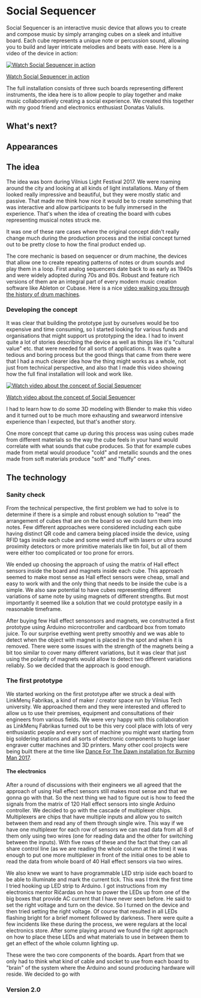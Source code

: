 # Social Sequencer

Social Sequencer is an interactive music device that allows you to create and compose music by simply arranging cubes on a sleek and intuitive board. Each cube represents a unique note or percussion sound, allowing you to build and layer intricate melodies and beats with ease. Here is a video of the device in action:

[![Watch Social Sequencer in action](https://img.youtube.com/vi/Z0HU_UhfQMs/0.jpg)](https://www.youtube.com/watch?v=Z0HU_UhfQMs)

[Watch Social Sequencer in action](https://www.youtube.com/watch?v=Z0HU_UhfQMs)

The full installation consists of three such boards representing different instruments, the idea here is to allow people to play together and make music collaboratively creating a social experience. We created this together with my good friend and electronics enthusiast Donatas Valiulis.


## What's next?


## Appearances




## The idea

The idea was born during Vilnius Light Festival 2017. We were roaming around the city and looking at all kinds of light installations. Many of them looked really impressive and beautiful, but they were mostly static and passive. That made me think how nice it would be to create something that was interactive and allow participants to be fully immersed in the experience. That's when the idea of creating the board with cubes representing musical notes struck me.

It was one of these rare cases where the original concept didn't really change much during the production process and the initial concept turned out to be pretty close to how the final product ended up.

The core mechanic is based on sequencer or drum machine, the devices that allow one to create repeating patterns of notes or drum sounds and play them in a loop. First analog sequencers date back to as early as 1940s and were widely adopted during 70s and 80s. Robust and feature rich versions of them are an integral part of every modern music creation software like Ableton or Cubase. Here is a nice [video walking you through the history of drum machines](https://www.youtube.com/watch?v=4d89S-jOsfY).


### Developing the concept

It was clear that building the prototype just by ourselves would be too expensive and time consuming, so I started looking for various funds and organisations that might support us prototyping the idea. I had to invent quite a lot of stories describing the device as well as things like it's "cultural value" etc. that were needed for all sorts of applications. It was quite a tedious and boring process but the good things that came from there were that I had a much clearer idea how the thing might works as a whole, not just from technical perspective, and also that I made this video showing how the full final installation will look and work like.

[![Watch video about the concept of Social Sequencer](https://img.youtube.com/vi/IUYDgTF7VVw/0.jpg)](https://www.youtube.com/watch?v=IUYDgTF7VVw)

[Watch video about the concept of Social Sequencer](https://www.youtube.com/watch?v=IUYDgTF7VVw)

I had to learn how to do some 3D modeling with Blender to make this video and it turned out to be much more exhausting and swearword intensive experience than I expected, but that's another story.

One more concept that came up during this process was using cubes made from different materials so the way the cube feels in your hand would correlate with what sounds that cube produces. So that for example cubes made from metal would prooduce "cold" and metallic sounds and the ones made from soft materials produce "soft" and "fluffy" ones.

## The technology

### Sanity check

From the technical perspective, the first problem we had to solve is to determine if there is a simple and robust enough solution to "read" the arrangement of cubes that are on the board so we could turn them into notes. Few different approaches were considered including each qube having distinct QR code and camera being placed inside the device, using RFID tags inside each cube and some weird stuff with lasers or ultra sound proximity detectors or more primitive materials like tin foil, but all of them were either too complicated or too prone for errors.

We ended up choosing the approach of using the matrix of Hall effect sensors inside the board and magnets inside each cube. This approach seemed to make most sense as Hall effect sensors were cheap, small and easy to work with and the only thing that needs to be inside the cube is a simple. We also saw potential to have cubes representing different variations of same note by using magnets of different strengths. But most importantly it seemed like a solution that we could prototype easily in a reasonable timeframe.

After buying few Hall effect sensonsors and magnets, we constructed a first prototype using Arduino microcontroller and cardboard box from tomato juice. To our surprise evething went pretty smoothly and we was able to detect when the object with magnet is placed in the spot and when it is removed. There were some issues with the strength of the magnets being a bit too similar to cover many different variations, but it was clear that just using the polarity of magnets would allow to detect two different variations reliably. So we decided that the approach is good enough.


### The first prototype

We started working on the first prototype after we struck a deal with LinkMenų Fabrikas, a kind of maker / creator space run by Vilnius Tech university. We approached them and they were interested and offered to allow us to use their premises, equipment and consultations of their engineers from various fields. We were very happy with this collaboration as LinkMenų Fabrikas turned out to be this very cool place with lots of very enthusiastic people and every sort of machine you might want starting from big soldering stations and all sorts of electronic components to huge laser engraver cutter machines and 3D printers. Many other cool projects were being built there at the time like [Dance For The Dawn installation for Burning Man 2017](https://www.youtube.com/watch?v=if3FAu5F1WI).


#### The electronics

After a round of discussions with their engineers we all agreed that the approach of using Hall effect sensors still makes most sense and that we gonna go with that. So the next thing we had to figure out is how to feed the signals from the matrix of 120 Hall effect sensors into single Arduino controller. We decided to go with the cascade of multiplexer chips. Multiplexers are chips that have multiple inputs and allow you to switch between them and read any of them through single wire. This way if we have one multiplexer for each row of sensors we can read data from all 8 of them only using two wires (one for reading data and the other for switching between the inputs). With five rows of these and the fact that they can all share control line (as we are reading the whole column at the time) it was enough to put one more multiplexer in front of the initial ones to be able to read the data from whole board of 40 Hall effect sensors via two wires.

<!-- Diagram of multiplexer set up -->

We also knew we want to have programmable LED strip iside each board to be able to illuminate and mark the current tick. This was I thnk the first time I tried hooking up LED strip to Arduino. I got instructions from my electronics mentor Ričardas on how to power the LEDs up from one of the big boxes that provide AC current that I have never seen before. He said to set the right voltage and turn on the device. So I turned on the device and then tried setting the right voltage. Of course that resulted in all LEDs flashing bright for a brief moment followed by darkness. There were quite a few incidents like these during the process, we were regulars at the local electronics store. After some playing around we found the right approach on how to place these LEDs and what materials to use in between them to get an effect of the whole column lighting up.

<!-- Photos or videos pf LED strip -->

These were the two core components of the boards. Apart from that we only had to think what kind of cable and socket to use from each board to "brain" of the system where the Arduino and sound producing hardware will reside. We decided to go with 



### Version 2.0

